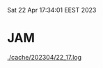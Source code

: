 Sat 22 Apr 17:34:01 EEST 2023
# JAM
<a href='./cache/202304/22_17.log'>./cache/202304/22_17.log</a>
